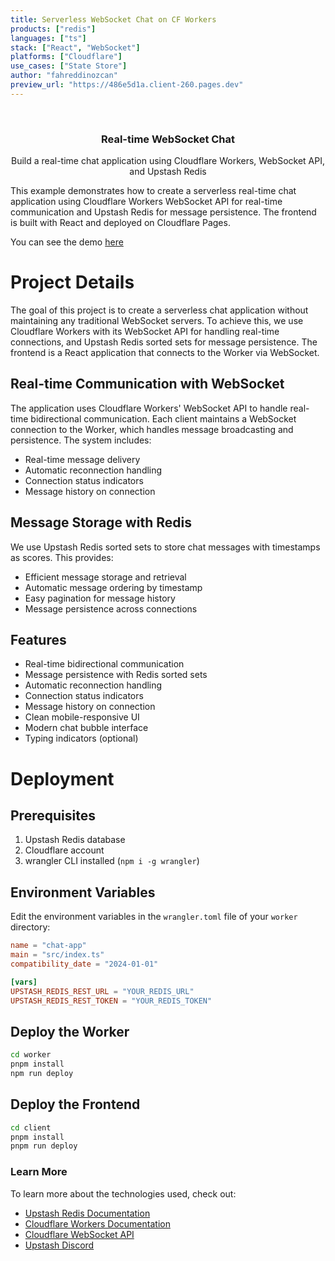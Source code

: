 ```yaml
---
title: Serverless WebSocket Chat on CF Workers
products: ["redis"]
languages: ["ts"]
stack: ["React", "WebSocket"]
platforms: ["Cloudflare"]
use_cases: ["State Store"]
author: "fahreddinozcan"
preview_url: "https://486e5d1a.client-260.pages.dev"
---
```


<br />
<div align="center">

  <h3 align="center">Real-time WebSocket Chat</h3>

  <p align="center">
    Build a real-time chat application using Cloudflare Workers, WebSocket API, and Upstash Redis
  </p>
</div>

This example demonstrates how to create a serverless real-time chat application using Cloudflare Workers WebSocket API for real-time communication and Upstash Redis for message persistence. The frontend is built with React and deployed on Cloudflare Pages.

You can see the demo [here](https://486e5d1a.client-260.pages.dev)

# Project Details

The goal of this project is to create a serverless chat application without maintaining any traditional WebSocket servers. To achieve this, we use Cloudflare Workers with its WebSocket API for handling real-time connections, and Upstash Redis sorted sets for message persistence. The frontend is a React application that connects to the Worker via WebSocket.

## Real-time Communication with WebSocket

The application uses Cloudflare Workers' WebSocket API to handle real-time bidirectional communication. Each client maintains a WebSocket connection to the Worker, which handles message broadcasting and persistence. The system includes:

- Real-time message delivery
- Automatic reconnection handling
- Connection status indicators
- Message history on connection

## Message Storage with Redis

We use Upstash Redis sorted sets to store chat messages with timestamps as scores. This provides:

- Efficient message storage and retrieval
- Automatic message ordering by timestamp
- Easy pagination for message history
- Message persistence across connections

## Features

- Real-time bidirectional communication
- Message persistence with Redis sorted sets
- Automatic reconnection handling
- Connection status indicators
- Message history on connection
- Clean mobile-responsive UI
- Modern chat bubble interface
- Typing indicators (optional)

# Deployment

## Prerequisites

1. Upstash Redis database
2. Cloudflare account
3. wrangler CLI installed (`npm i -g wrangler`)

## Environment Variables

Edit the environment variables in the `wrangler.toml` file of your `worker` directory:

```toml
name = "chat-app"
main = "src/index.ts"
compatibility_date = "2024-01-01"

[vars]
UPSTASH_REDIS_REST_URL = "YOUR_REDIS_URL"
UPSTASH_REDIS_REST_TOKEN = "YOUR_REDIS_TOKEN"
```

## Deploy the Worker

```bash
cd worker
pnpm install
npm run deploy
```

## Deploy the Frontend

```bash
cd client
pnpm install
pnpm run deploy
```

### Learn More

To learn more about the technologies used, check out:

- [Upstash Redis Documentation](https://docs.upstash.com/redis)
- [Cloudflare Workers Documentation](https://developers.cloudflare.com/workers)
- [Cloudflare WebSocket API](https://developers.cloudflare.com/workers/runtime-apis/websockets)
- [Upstash Discord](https://upstash.com/discord)
